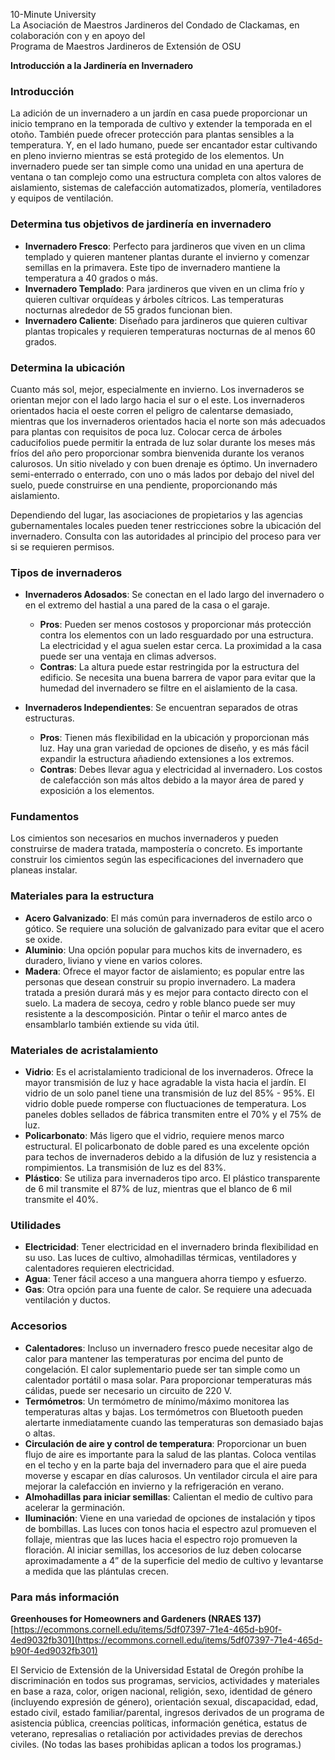 10-Minute University  
La Asociación de Maestros Jardineros del Condado de Clackamas, en colaboración con y en apoyo del  
Programa de Maestros Jardineros de Extensión de OSU  

**Introducción a la Jardinería en Invernadero**  

### Introducción  
La adición de un invernadero a un jardín en casa puede proporcionar un inicio temprano en la temporada de cultivo y extender la temporada en el otoño. También puede ofrecer protección para plantas sensibles a la temperatura. Y, en el lado humano, puede ser encantador estar cultivando en pleno invierno mientras se está protegido de los elementos. Un invernadero puede ser tan simple como una unidad en una apertura de ventana o tan complejo como una estructura completa con altos valores de aislamiento, sistemas de calefacción automatizados, plomería, ventiladores y equipos de ventilación.  

### Determina tus objetivos de jardinería en invernadero  
- **Invernadero Fresco**: Perfecto para jardineros que viven en un clima templado y quieren mantener plantas durante el invierno y comenzar semillas en la primavera. Este tipo de invernadero mantiene la temperatura a 40 grados o más.  
- **Invernadero Templado**: Para jardineros que viven en un clima frío y quieren cultivar orquídeas y árboles cítricos. Las temperaturas nocturnas alrededor de 55 grados funcionan bien.  
- **Invernadero Caliente**: Diseñado para jardineros que quieren cultivar plantas tropicales y requieren temperaturas nocturnas de al menos 60 grados.  

### Determina la ubicación  
Cuanto más sol, mejor, especialmente en invierno. Los invernaderos se orientan mejor con el lado largo hacia el sur o el este. Los invernaderos orientados hacia el oeste corren el peligro de calentarse demasiado, mientras que los invernaderos orientados hacia el norte son más adecuados para plantas con requisitos de poca luz. Colocar cerca de árboles caducifolios puede permitir la entrada de luz solar durante los meses más fríos del año pero proporcionar sombra bienvenida durante los veranos calurosos. Un sitio nivelado y con buen drenaje es óptimo. Un invernadero semi-enterrado o enterrado, con uno o más lados por debajo del nivel del suelo, puede construirse en una pendiente, proporcionando más aislamiento.  

Dependiendo del lugar, las asociaciones de propietarios y las agencias gubernamentales locales pueden tener restricciones sobre la ubicación del invernadero. Consulta con las autoridades al principio del proceso para ver si se requieren permisos.  

### Tipos de invernaderos  
- **Invernaderos Adosados**: Se conectan en el lado largo del invernadero o en el extremo del hastial a una pared de la casa o el garaje.  
  - **Pros**: Pueden ser menos costosos y proporcionar más protección contra los elementos con un lado resguardado por una estructura. La electricidad y el agua suelen estar cerca. La proximidad a la casa puede ser una ventaja en climas adversos.  
  - **Contras**: La altura puede estar restringida por la estructura del edificio. Se necesita una buena barrera de vapor para evitar que la humedad del invernadero se filtre en el aislamiento de la casa.  

- **Invernaderos Independientes**: Se encuentran separados de otras estructuras.  
  - **Pros**: Tienen más flexibilidad en la ubicación y proporcionan más luz. Hay una gran variedad de opciones de diseño, y es más fácil expandir la estructura añadiendo extensiones a los extremos.  
  - **Contras**: Debes llevar agua y electricidad al invernadero. Los costos de calefacción son más altos debido a la mayor área de pared y exposición a los elementos.  

### Fundamentos  
Los cimientos son necesarios en muchos invernaderos y pueden construirse de madera tratada, mampostería o concreto. Es importante construir los cimientos según las especificaciones del invernadero que planeas instalar.  

### Materiales para la estructura  
- **Acero Galvanizado**: El más común para invernaderos de estilo arco o gótico. Se requiere una solución de galvanizado para evitar que el acero se oxide.  
- **Aluminio**: Una opción popular para muchos kits de invernadero, es duradero, liviano y viene en varios colores.  
- **Madera**: Ofrece el mayor factor de aislamiento; es popular entre las personas que desean construir su propio invernadero. La madera tratada a presión durará más y es mejor para contacto directo con el suelo. La madera de secoya, cedro y roble blanco puede ser muy resistente a la descomposición. Pintar o teñir el marco antes de ensamblarlo también extiende su vida útil.  

### Materiales de acristalamiento  
- **Vidrio**: Es el acristalamiento tradicional de los invernaderos. Ofrece la mayor transmisión de luz y hace agradable la vista hacia el jardín. El vidrio de un solo panel tiene una transmisión de luz del 85% - 95%. El vidrio doble puede romperse con fluctuaciones de temperatura. Los paneles dobles sellados de fábrica transmiten entre el 70% y el 75% de luz.  
- **Policarbonato**: Más ligero que el vidrio, requiere menos marco estructural. El policarbonato de doble pared es una excelente opción para techos de invernaderos debido a la difusión de luz y resistencia a rompimientos. La transmisión de luz es del 83%.  
- **Plástico**: Se utiliza para invernaderos tipo arco. El plástico transparente de 6 mil transmite el 87% de luz, mientras que el blanco de 6 mil transmite el 40%.  

### Utilidades  
- **Electricidad**: Tener electricidad en el invernadero brinda flexibilidad en su uso. Las luces de cultivo, almohadillas térmicas, ventiladores y calentadores requieren electricidad.  
- **Agua**: Tener fácil acceso a una manguera ahorra tiempo y esfuerzo.  
- **Gas**: Otra opción para una fuente de calor. Se requiere una adecuada ventilación y ductos.  

### Accesorios  
- **Calentadores**: Incluso un invernadero fresco puede necesitar algo de calor para mantener las temperaturas por encima del punto de congelación. El calor suplementario puede ser tan simple como un calentador portátil o masa solar. Para proporcionar temperaturas más cálidas, puede ser necesario un circuito de 220 V.  
- **Termómetros**: Un termómetro de mínimo/máximo monitorea las temperaturas altas y bajas. Los termómetros con Bluetooth pueden alertarte inmediatamente cuando las temperaturas son demasiado bajas o altas.  
- **Circulación de aire y control de temperatura**: Proporcionar un buen flujo de aire es importante para la salud de las plantas. Coloca ventilas en el techo y en la parte baja del invernadero para que el aire pueda moverse y escapar en días calurosos. Un ventilador circula el aire para mejorar la calefacción en invierno y la refrigeración en verano.  
- **Almohadillas para iniciar semillas**: Calientan el medio de cultivo para acelerar la germinación.  
- **Iluminación**: Viene en una variedad de opciones de instalación y tipos de bombillas. Las luces con tonos hacia el espectro azul promueven el follaje, mientras que las luces hacia el espectro rojo promueven la floración. Al iniciar semillas, los accesorios de luz deben colocarse aproximadamente a 4” de la superficie del medio de cultivo y levantarse a medida que las plántulas crecen.  

### Para más información  
**Greenhouses for Homeowners and Gardeners (NRAES 137)**  
[https://ecommons.cornell.edu/items/5df07397-71e4-465d-b90f-4ed9032fb301](https://ecommons.cornell.edu/items/5df07397-71e4-465d-b90f-4ed9032fb301)  

El Servicio de Extensión de la Universidad Estatal de Oregón prohíbe la discriminación en todos sus programas, servicios, actividades y materiales en base a raza, color, origen nacional, religión, sexo, identidad de género (incluyendo expresión de género), orientación sexual, discapacidad, edad, estado civil, estado familiar/parental, ingresos derivados de un programa de asistencia pública, creencias políticas, información genética, estatus de veterano, represalias o retaliación por actividades previas de derechos civiles. (No todas las bases prohibidas aplican a todos los programas.)